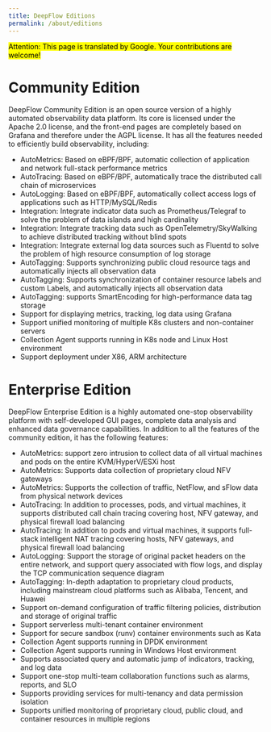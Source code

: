 ```yaml
---
title: DeepFlow Editions
permalink: /about/editions
---
```


<mark>Attention: This page is translated by Google. Your contributions are welcome!</mark>

# Community Edition

DeepFlow Community Edition is an open source version of a highly automated observability data platform. Its core is licensed under the Apache 2.0 license, and the front-end pages are completely based on Grafana and therefore under the AGPL license. It has all the features needed to efficiently build observability, including:

- AutoMetrics: Based on eBPF/BPF, automatic collection of application and network full-stack performance metrics
- AutoTracing: Based on eBPF/BPF, automatically trace the distributed call chain of microservices
- AutoLogging: Based on eBPF/BPF, automatically collect access logs of applications such as HTTP/MySQL/Redis
- Integration: Integrate indicator data such as Prometheus/Telegraf to solve the problem of data islands and high cardinality
- Integration: Integrate tracking data such as OpenTelemetry/SkyWalking to achieve distributed tracking without blind spots
- Integration: Integrate external log data sources such as Fluentd to solve the problem of high resource consumption of log storage
- AutoTagging: Supports synchronizing public cloud resource tags and automatically injects all observation data
- AutoTagging: Supports synchronization of container resource labels and custom Labels, and automatically injects all observation data
- AutoTagging: supports SmartEncoding for high-performance data tag storage
- Support for displaying metrics, tracking, log data using Grafana
- Support unified monitoring of multiple K8s clusters and non-container servers
- Collection Agent supports running in K8s node and Linux Host environment
- Support deployment under X86, ARM architecture

# Enterprise Edition

DeepFlow Enterprise Edition is a highly automated one-stop observability platform with self-developed GUI pages, complete data analysis and enhanced data governance capabilities. In addition to all the features of the community edition, it has the following features:

- AutoMetrics: support zero intrusion to collect data of all virtual machines and pods on the entire KVM/HyperV/ESXi host
- AutoMetrics: Supports data collection of proprietary cloud NFV gateways
- AutoMetrics: Supports the collection of traffic, NetFlow, and sFlow data from physical network devices
- AutoTracing: In addition to processes, pods, and virtual machines, it supports distributed call chain tracing covering host, NFV gateway, and physical firewall load balancing
- AutoTracing: In addition to pods and virtual machines, it supports full-stack intelligent NAT tracing covering hosts, NFV gateways, and physical firewall load balancing
- AutoLogging: Support the storage of original packet headers on the entire network, and support query associated with flow logs, and display the TCP communication sequence diagram
- AutoTagging: In-depth adaptation to proprietary cloud products, including mainstream cloud platforms such as Alibaba, Tencent, and Huawei
- Support on-demand configuration of traffic filtering policies, distribution and storage of original traffic
- Support serverless multi-tenant container environment
- Support for secure sandbox (runv) container environments such as Kata
- Collection Agent supports running in DPDK environment
- Collection Agent supports running in Windows Host environment
- Supports associated query and automatic jump of indicators, tracking, and log data
- Support one-stop multi-team collaboration functions such as alarms, reports, and SLO
- Supports providing services for multi-tenancy and data permission isolation
- Supports unified monitoring of proprietary cloud, public cloud, and container resources in multiple regions
